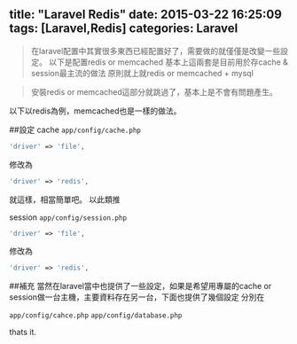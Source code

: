 title: "Laravel Redis"
date: 2015-03-22 16:25:09
tags: [Laravel,Redis]
categories: Laravel
---

>在laravel配置中其實很多東西已經配置好了，需要做的就僅僅是改變一些設定。
以下是配置redis or memcached
基本上這兩套是目前用於存cache & session最主流的做法
原則就上就redis or memcached + mysql

>安裝redis or memcached這部分就跳過了，基本上是不會有問題產生。

以下以redis為例，memcached也是一樣的做法。

##設定
cache
`app/config/cache.php`
``` php
'driver' => 'file',
```
修改為
``` php
'driver' => 'redis',
```

就這樣，相當簡單吧。
以此類推

session
`app/config/session.php`
``` php
'driver' => 'file',
```
修改為
``` php
'driver' => 'redis',
```

##補充
當然在laravel當中也提供了一些設定，如果是希望用專屬的cache or session做一台主機，主要資料存在另一台，下面也提供了幾個設定
分別在

`app/config/cahce.php`
`app/config/database.php`

thats it.